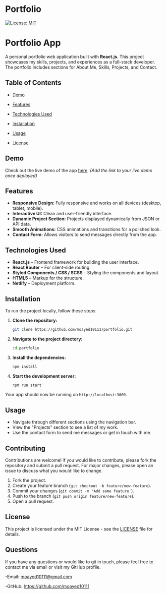 # Portfolio
  [![License: MIT](https://img.shields.io/badge/License-MIT-yellow.svg)](https://opensource.org/licenses/MIT)

  # Portfolio App

A personal portfolio web application built with **React.js**. This project showcases my skills, projects, and experiences as a full-stack developer. The portfolio includes sections for About Me, Skills, Projects, and Contact.

## Table of Contents

- [Demo](#demo)
- [Features](#features)
- [Technologies Used](#technologies-used)
- [Installation](#installation)
- [Usage](#usage)

- [License](#license)

## Demo

Check out the live demo of the app [here](#). *(Add the link to your live demo once deployed)*

## Features

- **Responsive Design:** Fully responsive and works on all devices (desktop, tablet, mobile).
- **Interactive UI:** Clean and user-friendly interface.
- **Dynamic Project Section:** Projects displayed dynamically from JSON or API data.
- **Smooth Animations:** CSS animations and transitions for a polished look.
- **Contact Form:** Allows visitors to send messages directly from the app.

## Technologies Used

- **React.js** – Frontend framework for building the user interface.
- **React Router** – For client-side routing.
- **Styled Components / CSS / SCSS** – Styling the components and layout.
- **HTML5** – Markup for the structure.
- **Netlify** – Deployment platform.

## Installation

To run the project locally, follow these steps:

1. **Clone the repository:**
    ```bash
    git clone https://github.com/moayed10111/portfolio.git
    ```

2. **Navigate to the project directory:**
    ```bash
    cd portfolio
    ```

3. **Install the dependencies:**
    ```bash
    npm install
    ```

4. **Start the development server:**
    ```bash
    npm run start
    ```

Your app should now be running on `http://localhost:3000`.

## Usage

- Navigate through different sections using the navigation bar.
- View the "Projects" section to see a list of my work.
- Use the contact form to send me messages or get in touch with me.

## Contributing

Contributions are welcome! If you would like to contribute, please fork the repository and submit a pull request. For major changes, please open an issue to discuss what you would like to change.

1. Fork the project.
2. Create your feature branch (`git checkout -b feature/new-feature`).
3. Commit your changes (`git commit -m 'Add some feature'`).
4. Push to the branch (`git push origin feature/new-feature`).
5. Open a pull request.

## License

This project is licensed under the MIT License - see the [LICENSE](LICENSE) file for details.

## Questions
If you have any questions or would like to git in touch, please feel free to contact
me via email or visit my GitHub profile.

-Email: moayed10111@gmail.com

-GitHub: https://github.com/moayed10111
